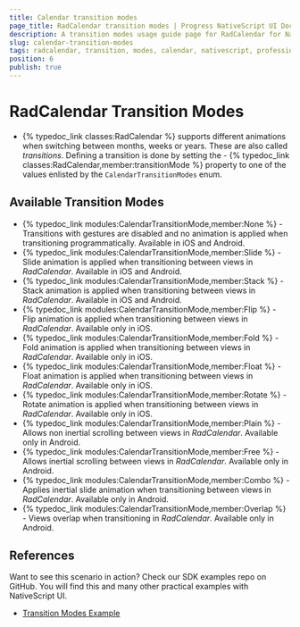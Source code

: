 ```yaml
---
title: Calendar transition modes
page_title: RadCalendar transition modes | Progress NativeScript UI Documentation
description: A transition modes usage guide page for RadCalendar for NativeScript.
slug: calendar-transition-modes
tags: radcalendar, transition, modes, calendar, nativescript, professional, ui
position: 6
publish: true
---
```


# RadCalendar Transition Modes
- {% typedoc_link classes:RadCalendar %} supports different animations when switching between months, weeks or years. These are also called *transitions*. Defining a transition is done by setting the - {% typedoc_link classes:RadCalendar,member:transitionMode %} property to one of the values enlisted by the `CalendarTransitionModes` enum.

## Available Transition Modes
- {% typedoc_link modules:CalendarTransitionMode,member:None %} - Transitions with gestures are disabled and no animation is applied when transitioning programmatically. Available in iOS and Android.
- {% typedoc_link modules:CalendarTransitionMode,member:Slide %} - Slide animation is applied when transitioning between views in *RadCalendar*. Available in iOS and Android.
- {% typedoc_link modules:CalendarTransitionMode,member:Stack %} -  Stack animation is applied when transitioning between views in *RadCalendar*. Available in iOS and Android.
- {% typedoc_link modules:CalendarTransitionMode,member:Flip %} -  Flip animation is applied when transitioning between views in *RadCalendar*. Available only in iOS.
- {% typedoc_link modules:CalendarTransitionMode,member:Fold %} -  Fold animation is applied when transitioning between views in *RadCalendar*. Available only in iOS.
- {% typedoc_link modules:CalendarTransitionMode,member:Float %} -  Float animation is applied when transitioning between views in *RadCalendar*. Available only in iOS.
- {% typedoc_link modules:CalendarTransitionMode,member:Rotate %} -  Rotate animation is applied when transitioning between views in *RadCalendar*. Available only in iOS.
- {% typedoc_link modules:CalendarTransitionMode,member:Plain %} -  Allows non inertial scrolling between views in *RadCalendar*. Available only in Android.
- {% typedoc_link modules:CalendarTransitionMode,member:Free %} -  Allows inertial scrolling between views in *RadCalendar*. Available only in Android.
- {% typedoc_link modules:CalendarTransitionMode,member:Combo %} -  Applies inertial slide animation when transitioning between views in *RadCalendar*. Available only in Android.
- {% typedoc_link modules:CalendarTransitionMode,member:Overlap %} -  Views overlap when transitioning in *RadCalendar*. Available only in Android.

## References
Want to see this scenario in action?
Check our SDK examples repo on GitHub. You will find this and many other practical examples with NativeScript UI.

* [Transition Modes Example](https://github.com/telerik/nativescript-ui-samples/tree/master/calendar/app/calendar/transition-modes)

